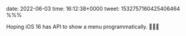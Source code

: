 date: 2022-06-03
time: 16:12:38+0000
tweet: 1532757160425406464
%%%

Hoping iOS 16 has API to show a menu programmatically. 🚀👩‍🔬
